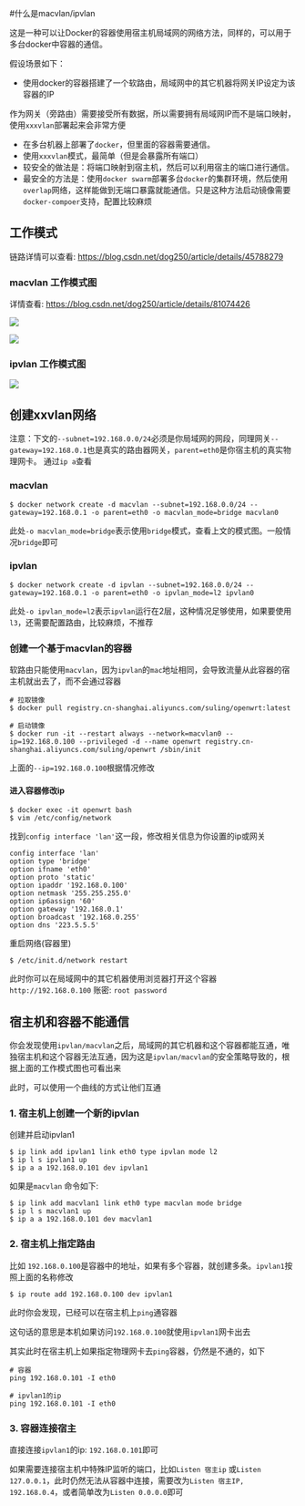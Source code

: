 #什么是macvlan/ipvlan

这是一种可以让Docker的容器使用宿主机局域网的网络方法，同样的，可以用于多台docker中容器的通信。

假设场景如下：

 - 使用docker的容器搭建了一个软路由，局域网中的其它机器将网关IP设定为该容器的IP

 作为网关（旁路由）需要接受所有数据，所以需要拥有局域网IP而不是端口映射，使用`xxxvlan`部署起来会非常方便

- 在多台机器上部署了`docker`，但里面的容器需要通信。
 - 使用`xxxvlan`模式，最简单（但是会暴露所有端口）
 - 较安全的做法是：将端口映射到宿主机，然后可以利用宿主的端口进行通信。
 - 最安全的方法是：使用`docker swarm`部署多台`docker`的集群环境，然后使用`overlap`网络，这样能做到无端口暴露就能通信。只是这种方法启动镜像需要`docker-compoer`支持，配置比较麻烦
 
## 工作模式

链路详情可以查看: https://blog.csdn.net/dog250/article/details/45788279

### macvlan 工作模式图

详情查看: https://blog.csdn.net/dog250/article/details/81074426

![](/assets/20180717081048987[1])

![](/assets/1003074-20190818212109034-918981291[1].png)

### ipvlan 工作模式图

![](/assets/1003074-20190818212141511-935245092[1].png)

## 创建xxvlan网络

注意：下文的`--subnet=192.168.0.0/24`必须是你局域网的网段，同理网关`--gateway=192.168.0.1`也是真实的路由器网关，`parent=eth0`是你宿主机的真实物理网卡。
通过`ip a`查看

### macvlan
```
$ docker network create -d macvlan --subnet=192.168.0.0/24 --gateway=192.168.0.1 -o parent=eth0 -o macvlan_mode=bridge macvlan0
```

此处`-o macvlan_mode=bridge`表示使用`bridge`模式，查看上文的模式图。一般情况`bridge`即可

### ipvlan
```
$ docker network create -d ipvlan --subnet=192.168.0.0/24 --gateway=192.168.0.1 -o parent=eth0 -o ipvlan_mode=l2 ipvlan0
```

此处`-o ipvlan_mode=l2`表示`ipvlan`运行在2层，这种情况足够使用，如果要使用`l3`，还需要配置路由，比较麻烦，不推荐

### 创建一个基于macvlan的容器

软路由只能使用`macvlan`，因为`ipvlan`的`mac`地址相同，会导致流量从此容器的宿主机就出去了，而不会通过容器

```
# 拉取镜像
$ docker pull registry.cn-shanghai.aliyuncs.com/suling/openwrt:latest

# 启动镜像
$ docker run -it --restart always --network=macvlan0 --ip=192.168.0.100 --privileged -d --name openwrt registry.cn-shanghai.aliyuncs.com/suling/openwrt /sbin/init
```

上面的`--ip=192.168.0.100`根据情况修改

#### 进入容器修改ip

```
$ docker exec -it openwrt bash
$ vim /etc/config/network

```

找到`config interface 'lan'`这一段，修改相关信息为你设置的ip或网关

```
config interface 'lan'
option type 'bridge'
option ifname 'eth0'
option proto 'static'
option ipaddr '192.168.0.100'
option netmask '255.255.255.0'
option ip6assign '60'
option gateway '192.168.0.1'
option broadcast '192.168.0.255'
option dns '223.5.5.5'

```

重启网络(容器里)

```
$ /etc/init.d/network restart

```

此时你可以在局域网中的其它机器使用浏览器打开这个容器`http://192.168.0.100` 账密: `root password`

## 宿主机和容器不能通信

你会发现使用`ipvlan/macvlan`之后，局域网的其它机器和这个容器都能互通，唯独宿主机和这个容器无法互通，因为这是`ipvlan/macvlan`的安全策略导致的，根据上面的工作模式图也可看出来

此时，可以使用一个曲线的方式让他们互通


### 1. 宿主机上创建一个新的ipvlan

创建并启动ipvlan1

```
$ ip link add ipvlan1 link eth0 type ipvlan mode l2
$ ip l s ipvlan1 up
$ ip a a 192.168.0.101 dev ipvlan1
```

如果是`macvlan`
命令如下:

```
$ ip link add macvlan1 link eth0 type macvlan mode bridge
$ ip l s macvlan1 up
$ ip a a 192.168.0.101 dev macvlan1
```

### 2. 宿主机上指定路由

比如 `192.168.0.100`是容器中的地址，如果有多个容器，就创建多条。`ipvlan1`按照上面的名称修改

```
$ ip route add 192.168.0.100 dev ipvlan1
```

此时你会发现，已经可以在宿主机上`ping`通容器

这句话的意思是本机如果访问`192.168.0.100`就使用`ipvlan1`网卡出去

其实此时在宿主机上如果指定物理网卡去`ping`容器，仍然是不通的，如下

```
# 容器
ping 192.168.0.101 -I eth0

# ipvlan1的ip
ping 192.168.0.101 -I eth0
```


### 3. 容器连接宿主

直接连接`ipvlan1`的ip: `192.168.0.101`即可

如果需要连接宿主机中特殊IP监听的端口，比如`Listen 宿主ip` 或`Listen 127.0.0.1`，此时仍然无法从容器中连接，需要改为`Listen 宿主IP, 192.168.0.4`，或者简单改为`Listen 0.0.0.0`即可
